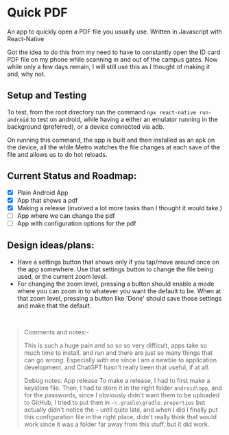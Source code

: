 # Quick PDF

An app to quickly open a PDF file you usually use. Written in Javascript with React-Native

Got the idea to do this from my need to have to constantly open the ID card PDF file on my phone while scanning in and out of the campus gates. Now while only a few days remain, I will still use this as I thought of making it and, why not.

## Setup and Testing

To test, from the root directory run the command `npx react-native run-android` to test on android, while having a either an emulator running in the background (preferred), or a device connected via adb. 

On running this command, the app is built and then installed as an apk on the device, all the while Metro watches the file changes at each save of the file and allows us to do hot reloads.

## Current Status and Roadmap:
 - [x] Plain Android App
 - [x] App that shows a pdf
 - [X] Making a release (involved a lot more tasks than I thought it would take.)
 - [ ] App where we can change the pdf
 - [ ] App with configuration options for the pdf

## Design ideas/plans:
 - Have a settings button that shows only if you tap/move around once on the app somewhere. Use that settings button to change the file being used, or the current zoom level.
 - For changing the zoom level, pressing a button should enable a mode where you can zoom in to whatever you want the default to be. When at that zoom level, pressing a button like 'Done' should save those settings and make that the default.

<br>

> Comments and notes:-
>
> This is such a huge pain and so so so very difficult, apps take so much time to install, and run and there are just so many things that can go wrong. Especially with me since I am a newbie to application development, and ChatGPT hasn't really been that useful, if at all. 
>
> Debug notes: App release
> To make a release, I had to first make a keystore file. Then, I had to store it in the right folder `android\app`, and for the passwords, since I obviously didn't want them to be uploaded to GitHub, I tried to put then in `~\.gradle\gradle.properties` but actually didn't notice the `~` until quite late, and when I did I finally put this configuration file in the right place, didn't really think that would work since it was a folder far away from this stuff, but it did work.
